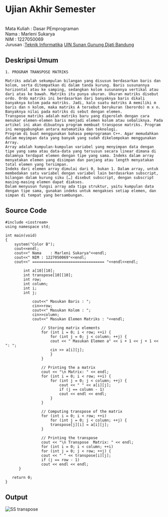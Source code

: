 # Ujian Akhir Semester 
<br>Mata Kuliah  : Dasar PEmprograman
<br> Nama  : Marleni Sukarya
<br> NIM  : 1227050069 
<br> Jurusan  :[Teknik Informatika](http://if.uinsgd.ac.id/) [UIN Sunan Gunung Djati Bandung](https://uinsgd.ac.id/) 

## Deskripsi Umum
    1. PROGRAM TRANSPOSE MATRIKS
    
	Matriks adalah sekumpulan bilangan yang disusun berdasarkan baris dan kolom, serta ditempatkan di dalam tanda kurung. Baris susunannya horizontal atau ke samping, sedangkan kolom susunannya vertikal atau dari atas ke bawah. Matriks itu punya ukuran. Ukuran matriks disebut ordo. Ordo matriks ini berdasarkan dari banyaknya baris dikali banyaknya kolom pada matriks. Jadi, kalo suatu matriks A memiliki m baris dan n kolom, maka matriks A tersebut berukuran (berordo) m x n. Banyaknya nilai pada matriks di sebut dengan elemen.
	Transpose matriks adalah matriks baru yang diperoleh dengan cara menukar elemen-elemen baris menjadi elemen kolom atau sebaliknya. Pada artikel ini akan dibuatnya program membuat transpose matriks. Program ini menggabungkan antara matematika dan teknologi.
	Program di buat menggunakan bahasa pemprograman C++. Agar memudahkan dalam meyimpan data yang banyak yang sudah dikelompokan menggunakan Array. 
	Array adalah kumpulan-kumpulan variabel yang menyimpan data dengan tipe yang sama atau data-data yang tersusun secara linear dimana di dalamnya terdapat elemen dengan tipe yang sama. Indeks dalam array menyatakan elemen yang disimpan dan panjang atau length menyatakan total elemen yang tersimpan.
	Indeks dari elemen array dimulai dari 0, bukan 1. Dalam array, untuk membedakan satu variabel dengan variabel lain berdasarkan subscript, bilangan dalam kurung siku […] disebut subscript, dengan subscript masing-masing elemen dapat diakses.
	Dalam menyusun fungsi array ada tiga struktur, yaitu kumpulan data dengan tipe sama, gunakan indeks untuk mengakses setiap elemen, dan simpan di tempat yang bersambungan.
    
## Source Code

```
#include <iostream>
using namespace std;

int main(void)
{
	system("Color B");
	cout<<endl;
	cout<<" Nama	: Marleni Sukarya"<<endl;
	cout<<" NIM	: 1227050069"<<endl;
	cout<<" ================================ "<<endl<<endl;
	
		int a[10][10]; 
		int transpose[10][10];
		int row;
		int column;
		int i;
		int j;
		
			cout<<" Masukan Baris : ";
			cin>>row;
			cout<<" Masukan Kolom : ";
			cin>>column;
			cout<<" Masukan Elemen Matriks : "<<endl;
			
				// Storing matrix elements
   				for (int i = 0; i < row; ++i) {
    				for (int j = 0; j < column; ++j) {
    				cout << " Masukan Elemen a" << i + 1 << j + 1 << ": ";
         			cin >> a[i][j];
      				}
   				}

   				// Printing the a matrix
				cout << "\n Matrix: " << endl;
				for (int i = 0; i < row; ++i) {
					for (int j = 0; j < column; ++j) {
						cout << " " << a[i][j];
        				if (j == column - 1)
            			cout << endl << endl;
    				}
				}

   				// Computing transpose of the matrix
   				for (int i = 0; i < row; ++i)
    				for (int j = 0; j < column; ++j) {
    				transpose[j][i] = a[i][j];
    			}

   				// Printing the transpose
   				cout << "\n Transpose  Matrix: " << endl;
   				for (int i = 0; i < column; ++i)
    			for (int j = 0; j < row; ++j) {
    			cout << " " << transpose[i][j];
        		if (j == row - 1)
        		cout << endl << endl;
      }

   return 0;
}

```

## Output
	
![SS transpose](https://user-images.githubusercontent.com/120997735/208379758-ab0bdfa1-1b70-46e0-bb63-43329631226b.png)

